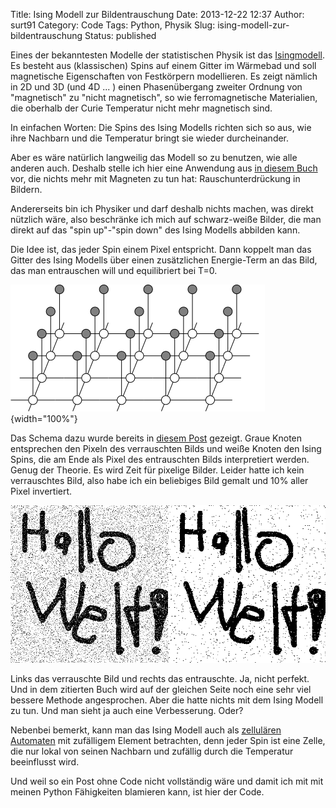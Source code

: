 Title: Ising Modell zur Bildentrauschung
Date: 2013-12-22 12:37
Author: surt91
Category: Code
Tags: Python, Physik
Slug: ising-modell-zur-bildentrauschung
Status: published

Eines der bekanntesten Modelle der statistischen Physik ist das [Isingmodell](http://de.wikipedia.org/wiki/Ising-Modell). Es besteht aus
(klassischen) Spins auf einem Gitter im Wärmebad und soll magnetische
Eigenschaften von Festkörpern modellieren. Es zeigt nämlich in 2D und 3D
(und 4D ... ) einen Phasenübergang zweiter Ordnung von "magnetisch" zu
"nicht magnetisch", so wie ferromagnetische Materialien, die oberhalb
der Curie Temperatur nicht mehr magnetisch sind.

In einfachen Worten: Die Spins des Ising Modells richten sich so aus,
wie ihre Nachbarn und die Temperatur bringt sie wieder durcheinander.

Aber es wäre natürlich langweilig das Modell so zu benutzen, wie alle
anderen auch. Deshalb stelle ich hier eine Anwendung aus [in diesem Buch](http://scholar.google.de/scholar?q=bishop+pattern+recognition+and+machine+learning&hl=de) vor,
die nichts mehr mit Magneten zu tun hat: Rauschunterdrückung in Bildern.

Andererseits bin ich Physiker und darf deshalb nichts machen, was direkt
nützlich wäre, also beschränke ich mich auf schwarz-weiße Bilder, die
man direkt auf das "spin up"-"spin down" des Ising Modells abbilden
kann.

Die Idee ist, das jeder Spin einem Pixel entspricht. Dann koppelt man
das Gitter des Ising Modells über einen zusätzlichen Energie-Term an das
Bild, das man entrauschen will und equilibriert bei T=0.

![Ising Modell](img/standaloneIsing.svg){width="100%"}

Das Schema dazu wurde bereits in [diesem
Post](http://moechtegerngeek.blogspot.com/2013/12/oberflachenkachelung-mit-tikz.html) gezeigt.
Graue Knoten entsprechen den Pixeln des verrauschten Bilds und weiße
Knoten den Ising Spins, die am Ende als Pixel des entrauschten Bilds
interpretiert werden.
Genug der Theorie. Es wird Zeit für pixelige Bilder. Leider hatte ich
kein verrauschtes Bild, also habe ich ein beliebiges Bild gemalt und 10%
aller Pixel invertiert.

![Vorher-Nachher Vergleich](img/vorhernachher.png)

Links das verrauschte Bild und rechts das entrauschte. Ja, nicht
perfekt. Und in dem zitierten Buch wird auf der gleichen Seite noch eine
sehr viel bessere Methode angesprochen. Aber die hatte nichts mit dem
Ising Modell zu tun. Und man sieht ja auch eine Verbesserung. Oder?

Nebenbei bemerkt, kann man das Ising Modell auch als
[zellulären]({filename}/conways-game-of-life.md) [Automaten]({filename}/rule-90.md) mit
zufälligem Element betrachten, denn jeder Spin ist eine Zelle, die nur
lokal von seinen Nachbarn und zufällig durch die Temperatur beeinflusst
wird.

Und weil so ein Post ohne Code nicht vollständig wäre und damit ich mit
mit meinen Python Fähigkeiten blamieren kann, ist hier der Code.

<script src="https://gist.github.com/surt91/7789753.js"></script>

